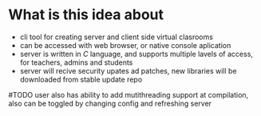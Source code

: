 
# What is this idea about
- cli tool for creating server and client side virtual clasrooms
- can be accessed with web browser, or native console aplication
- server is written in _C_ language, and supports multiple lavels of access, for teachers, admins and students
- server will recive security upates ad patches, new libraries will be downloaded from stable update repo

#TODO user also has ability to add mutithreading support at compilation, also can be toggled by changing config and refreshing server
